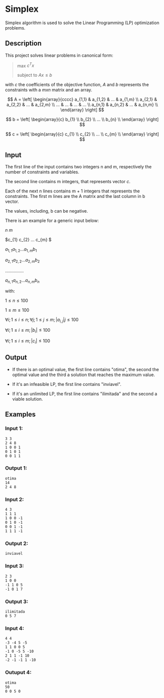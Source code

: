 # Simplex

Simplex algorithm is used to solve the Linear Programming (LP) optimization problems.

## Description

This project solves linear problems in canonical form:
> max $c^Tx$
> 
> subject to $Ax \le b$

with $c$ the coefficients of the objective function, $A$ and $b$ represents the constraints with a $m x n$ matrix and an array.

$$
A = \left[
\begin{array}{cccc}
a_{1,1} & a_{1,2} & ... & a_{1,m} \\
a_{2,1} & a_{2,2} & ... & a_{2,m} \\
... & ... & ... & ... \\
a_{n,1} & a_{n,2} & ... & a_{n,m} \\
\end{array}
\right]
$$

$$
b = \left[
\begin{array}{c}
b_{1} \\
b_{2} \\
... \\
b_{n} \\
\end{array}
\right]
$$

$$
c = \left[
\begin{array}{c}
c_{1} \\
c_{2} \\
... \\
c_{m} \\
\end{array}
\right]
$$

## Input
The first line of the input contains two integers n and m, respectively the number of constraints and variables.

The second line contains m integers, that represents vector $c$.

Each of the next n lines contains m + 1 integers that represents the constraints. The first m lines are the A matrix and the last column in b vector.

The values, including, b can be negative.

There is an example for a generic input below:

$n$  $m$

$c_{1} c_{2} ... c_{m} $

$a_{1,1} a_{1,2} ... a_{1,m} b_{1}$

$a_{2,1} a_{2,2} ... a_{2,m} b_{2}$

$...     ...     ...     ...     ...$

$a_{n,1} a_{n,2} ... a_{n,m} b_{n}$

with:

$1 \le n \le 100$

$1 \le m \le 100$

$\forall i; 1 \le i \le n; \forall j; 1 \le j \le m; |a_{i,j}| j \le 100$

$\forall i; 1 \le i \le m; |b_{i}| \le 100$

$\forall i; 1 \le i \le m; |c_{i}| \le 100$


## Output

* If there is an optimal value, the first line contains "otima", the second the optimal value and the third a solution that reaches the maximum value.

* If it's an infeasible LP, the first line contains "inviavel".

* If it's an unlimited LP, the first line contains "ilimitada" and the second a viable solution.


## Examples

### Input 1:
```
3 3
2 4 8
1 0 0 1
0 1 0 1
0 0 1 1
```

### Output 1:
```
otima
14
2 4 8
```

### Input 2:
```
4 3
1 1 1
1 0 0 -1
0 1 0 -1
0 0 1 -1
1 1 1 -1
```

### Output 2:
```
inviavel
```

### Input 3:
```
2 3
1 0 0
-1 1 0 5
-1 0 1 7
```

### Output 3:
```
ilimitada
0 5 7
```

### Input 4:
```
4 4
-3 -4 5 -5
1 1 0 0 5
-1 0 -5 5 -10
2 1 1 -1 10
-2 -1 -1 1 -10
```

### Outuput 4:
```
otima
50
0 0 5 0
```



